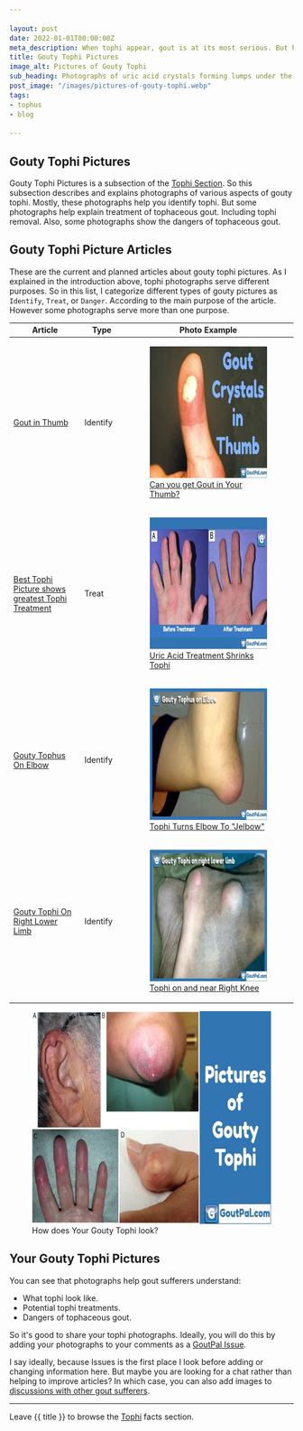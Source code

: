 ```yaml
---

layout: post
date: 2022-01-01T00:00:00Z
meta_description: When tophi appear, gout is at its most serious. But how to recognize tophaceous gout? See these gouty tophi pictures to help check your symptoms.
title: Gouty Tophi Pictures
image_alt: Pictures of Gouty Tophi
sub_heading: Photographs of uric acid crystals forming lumps under the skin. Also in other soft tissues of tophaceous gout sufferers.
post_image: "/images/pictures-of-gouty-tophi.webp"
tags:
- tophus
- blog

---
```


<h2 id="intro">Gouty Tophi Pictures</h2>
Gouty Tophi Pictures is a subsection of the <a href="/tophi/">Tophi Section</a>. So this subsection describes and explains photographs of various aspects of gouty tophi. Mostly, these photographs help you identify tophi. But some photographs help explain treatment of tophaceous gout. Including tophi removal. Also, some photographs show the dangers of tophaceous gout.

<h2 id="list">Gouty Tophi Picture Articles</h2>

These are the current and planned articles about gouty tophi pictures. As I explained in the introduction above, tophi photographs serve different purposes. So in this list, I categorize different types of gouty pictures as `Identify`, `Treat`, or `Danger`. According to the main purpose of the article. However some photographs serve more than one purpose.
 
<table id="list" style="width: 100%;table-layout: fixed;">
	<thead>
		<tr>
			<th style="width: 25%;">Article</th>
			<th style="width: 15%;">Type</th>
			<th style="width: 60%;">Photo Example</th>
		</tr>
	</thead>
	<tbody>
		<tr id="thumb">
			<td><a href="/gout-symptoms/thumb-tophi/">Gout in Thumb</a></td>
			<td>Identify</td>
			<td><a href="/gout-symptoms/thumb-tophi/"><figure class="inner">
<img src="/images/gout-crystals-in-the-thumb-377.webp" alt="Gout Crystals In The Thumb"  width="377" height="233">
  <figcaption>Can you get Gout in Your Thumb?</figcaption>
</figure></a></td>
		</tr>
		<tr id="best">
			<td><a href="/3408/best-tophi-picture/">Best Tophi Picture shows greatest Tophi Treatment</a></td>
			<td>Treat</td>
			<td><a href="/3408/best-tophi-picture/"><figure class="inner">
<img src="/images/tophi-removal-without-surgery-377.webp" alt="Tophi Removal Without Surgery"  width="377" height="233">
  <figcaption>Uric Acid Treatment Shrinks Tophi</figcaption>
</figure></a></td>
		</tr>
		<tr id="elbow">
			<td><a href="/gout-symptoms/tophi/widespread-painless-tophi/gouty-tophus-on-elbow/">Gouty Tophus On Elbow</a></td>
			<td>Identify</td>
			<td><a href="/gout-symptoms/tophi/widespread-painless-tophi/gouty-tophus-on-elbow/"><figure class="inner">
<img src="/images/gouty-tophus-on-elbow-377.webp" alt="Gouty Tophus On Elbow Photograph"  width="377" height="233">
  <figcaption>Tophi Turns Elbow To "Jelbow"</figcaption>
</figure></a></td>
		</tr>
		<tr id="limb">
			<td><a href="/gout-symptoms/tophi/widespread-painless-tophi/gouty-tophi-on-right-lower-limb/">Gouty Tophi On Right Lower Limb</a></td>
			<td>Identify</td>
			<td><a href="/gout-symptoms/tophi/widespread-painless-tophi/gouty-tophi-on-right-lower-limb/"><figure class="inner">
<img src="/images/gouty-tophi-on-right-lower-limb-377.webp" alt="Gouty Tophi On Right Lower Limb"  width="377" height="233">
  <figcaption>Tophi on and near Right Knee</figcaption>
</figure></a></td>
		</tr>
	</tbody>
</table>

<figure class="inner">
<img src="/images/pictures-of-gouty-tophi.webp" alt="Pictures of Gouty Tophi"  width="610" height="377">
  <figcaption>How does Your Gouty Tophi look?</figcaption>
</figure>

<h2 id="next">Your Gouty Tophi Pictures</h2>
You can see that photographs help gout sufferers understand:

- What tophi look like.
- Potential tophi treatments.
- Dangers of tophaceous gout.

So it's good to share your tophi photographs. Ideally, you will do this by adding your photographs to your comments as a <a href="{{ site.social_links.github }}issues">GoutPal Issue</a>. 

I say ideally, because Issues is the first place I look before adding or changing information here. But maybe you are looking for a chat rather than helping to improve articles? In which case, you can also add images to <a href="{{ site.social_links.github }}discussions">discussions with other gout sufferers</a>.

***

Leave {{ title }} to browse the <a href="/tophi">Tophi</a> facts section.
